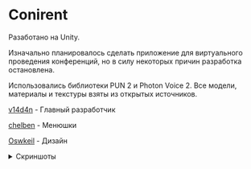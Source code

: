 # Conirent
Разаботано на Unity.

Изначально планировалось сделать приложение для виртуального проведения конференций, но в силу некоторых причин разработка остановлена.

Использовались библиотеки PUN 2 и Photon Voice 2. Все модели, материалы и текстуры взяты из открытых источников.

[v14d4n](https://github.com/v14d4n) - Главный разработчик

[chelben](https://github.com/chelben) - Менюшки

[Oswkeil](https://github.com/Oswkeil) - Дизайн

<details>
  <summary>Скриншоты</summary>
  
![](https://user-images.githubusercontent.com/65820175/121238626-5b328d80-c8a9-11eb-8ad2-c13cd0cbe927.PNG)
![](https://user-images.githubusercontent.com/65820175/121238462-2f170c80-c8a9-11eb-93d5-595ab5d552fa.PNG)
![](https://user-images.githubusercontent.com/65820175/121239438-499db580-c8aa-11eb-827e-f437b28ef390.jpg)
  
</details>
